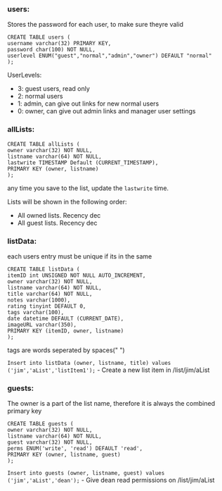 
### users:

Stores the password for each user, to make sure theyre valid
```
CREATE TABLE users (
username varchar(32) PRIMARY KEY,
password char(100) NOT NULL,
userlevel ENUM("guest","normal","admin","owner") DEFAULT "normal"
);
```

UserLevels:

 - 3: guest users, read only
 - 2: normal users
 - 1: admin, can give out links for new normal users
 - 0: owner, can give out admin links and manager user settings

### allLists:

```
CREATE TABLE allLists (
owner varchar(32) NOT NULL,
listname varchar(64) NOT NULL,
lastwrite TIMESTAMP Default (CURRENT_TIMESTAMP),
PRIMARY KEY (owner, listname)
);
```

any time you save to the list, update the `lastwrite` time.

Lists will be shown in the following order:
 - All owned lists. Recency dec
 - All guest lists. Recency dec

### listData:

each users entry must be unique if its in the same 
```
CREATE TABLE listData (
itemID int UNSIGNED NOT NULL AUTO_INCREMENT,
owner varchar(32) NOT NULL,
listname varchar(64) NOT NULL,
title varchar(64) NOT NULL,
notes varchar(1000),
rating tinyint DEFAULT 0,
tags varchar(100),
date datetime DEFAULT (CURRENT_DATE),
imageURL varchar(350),
PRIMARY KEY (itemID, owner, listname)
);
```

tags are words seperated by spaces(" ")

`Insert into listData (owner, listname, title) values ('jim','aList','listItem1');` - Create a new list item in /list/jim/aList

### guests:

The owner is a part of the list name, therefore it is always the combined primary key
```
CREATE TABLE guests (
owner varchar(32) NOT NULL,
listname varchar(64) NOT NULL,
guest varchar(32) NOT NULL,
perms ENUM('write', 'read') DEFAULT 'read',
PRIMARY KEY (owner, listname, guest)
);
```
`Insert into guests (owner, listname, guest) values ('jim','aList','dean');` - Give dean read permissions on /list/jim/aList